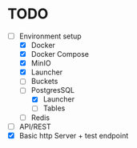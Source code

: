 # TODO
- [ ] Environment setup
  - [X] Docker
  - [X] Docker Compose
  - [X] MinIO
   - [X] Launcher
   - [ ] Buckets
  - [ ] PostgresSQL
    - [X] Launcher
    - [ ] Tables
  - [ ] Redis
- [ ] API/REST
 - [X] Basic http Server + test endpoint

